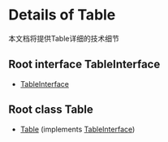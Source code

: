 # Details of Table

本文档将提供Table详细的技术细节

## Root interface TableInterface

- [TableInterface](https://github.com/siluzhou/Table/blob/master/docs/02-APIs.md)

## Root class Table

- [Table](https://github.com/siluzhou/Table/blob/master/docs/04-Table.md) (implements [TableInterface](https://github.com/siluzhou/Table/blob/master/docs/02-APIs.md))






